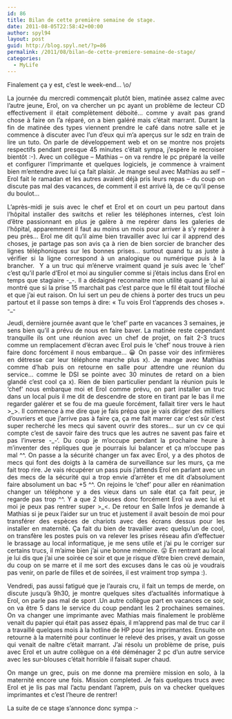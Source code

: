 ```yaml
---
id: 86
title: Bilan de cette première semaine de stage.
date: 2011-08-05T22:58:42+00:00
author: spyl94
layout: post
guid: http://blog.spyl.net/?p=86
permalink: /2011/08/bilan-de-cette-premiere-semaine-de-stage/
categories:
  - MyLife
---
```

<p style="text-align: justify;">
  Finalement ça y est, c&rsquo;est le week-end&#8230; \o/
</p>

<p style="text-align: justify;">
  La journée du mercredi commençait plutôt bien, matinée assez calme avec l&rsquo;autre jeune, Erol, on va chercher un pc ayant un problème de lecteur CD effectivement il était complètement déboité&#8230; comme y avait pas grand chose à faire on l&rsquo;a réparé, on a bien galéré mais c&rsquo;était marrant. Durant la fin de matinée des types viennent prendre le café dans notre salle et je commence à discuter avec l&rsquo;un d&rsquo;eux qui m&rsquo;a aperçus sur le sdz en train de lire un tuto. On parle de développement web et on se montre nos projets respectifs pendant presque 45 minutes c&rsquo;était sympa, j&rsquo;espère le recroiser bientôt :-). Avec un collègue &#8211; Mathias &#8211; on va rendre le pc préparé la veille et configurer l&rsquo;imprimante et quelques logiciels, je commence à vraiment bien m&rsquo;entendre avec lui ça fait plaisir. Je mange seul avec Mathias au self &#8211; Erol fait le ramadan et les autres avaient déjà pris leurs repas &#8211; du coup on discute pas mal des vacances, de comment il est arrivé là, de ce qu&rsquo;il pense du boulot&#8230;
</p>

<p style="text-align: justify;">
  L&rsquo;après-midi je suis avec le chef et Erol et on court un peu partout dans l’hôpital installer des switchs et relier les téléphones internes, c&rsquo;est loin d&rsquo;être passionnant en plus je galère à me repérer dans les galeries de l’hôpital, apparemment il faut au moins un mois pour arriver à s&rsquo;y repérer à peu près&#8230; Erol me dit qu&rsquo;il aime bien travailler avec lui car il apprend des choses, je partage pas son avis ça à rien de bien sorcier de brancher des lignes téléphoniques sur les bonnes prises&#8230; surtout quand tu as juste à vérifier si la ligne correspond à un analogique ou numérique puis à la brancher.  Y a un truc qui m&rsquo;énerve vraiment quand je suis avec le &lsquo;chef&rsquo; c&rsquo;est qu&rsquo;il parle d&rsquo;Erol et moi au singulier comme si j&rsquo;étais inclus dans Erol en temps que stagiaire -_-. Il a dédaigné reconnaitre mon utilité quand je lui ai montré que si la prise 15 marchait pas c&rsquo;est parce que le fil était tout filoché et que j&rsquo;ai eut raison. On lui sert un peu de chiens à porter des trucs un peu partout et il passe son temps à dire: &laquo;&nbsp;Tu vois Erol t&rsquo;apprends des choses&nbsp;&raquo;. -_-
</p>

<p style="text-align: justify;">
  Jeudi, dernière journée avant que le &lsquo;chef&rsquo; parte en vacances 3 semaines, je sens bien qu&rsquo;il a prévu de nous en faire baver. La matinée reste cependant tranquille ils ont une réunion avec un chef de projet, on fait 2-3 trucs comme un remplacement d&rsquo;écran avec Erol puis le &lsquo;chef&rsquo; nous trouve à rien faire donc forcément il nous embarque&#8230; 😀 On passe voir des infirmières en détresse car leur téléphone marche plus x). Je mange avec Mathias comme d&rsquo;hab puis on retourne en salle pour attendre une réunion du service&#8230; comme le DSI se pointe avec 30 minutes de retard on a bien glandé c&rsquo;est cool ça x). Rien de bien particulier pendant la réunion puis le &lsquo;chef&rsquo; nous embarque moi et Erol comme prévu, on part installer un truc dans un local puis il me dit de descendre de store en tirant par le bas il me regarder galérer et se fou de ma gueule forcément, fallait tirer vers le haut >_>. Il commence à me dire que je fais prépa que je vais diriger des milliers d&rsquo;ouvriers et que j&rsquo;arrive pas à faire ça, ça me fait marrer car c&rsquo;est sûr c&rsquo;est super recherché les mecs qui savent ouvrir des stores&#8230; sur un cv ce qui compte c&rsquo;est de savoir faire des trucs que les autres ne savent pas faire et pas l&rsquo;inverse -_-&lsquo;. Du coup je m&rsquo;occupe pendant la prochaine heure à m&rsquo;inventer des répliques que je pourrais lui balancer et ça m&rsquo;occupe pas mal ^^. On passe a la sécurité changer un fax avec Erol, y a des photos de mecs qui font des doigts à la caméra de surveillance sur les murs, ça me fait trop rire. Je vais récupérer un pass puis j&rsquo;attends Erol en parlant avec un des mecs de la sécurité qui a trop envie d’arrêter et me dit d&rsquo;absolument faire absolument un bac +5 ^^. On rejoins le &lsquo;chef&rsquo; pour aller en réanimation changer un téléphone y a des vieux dans un sale état ça fait peur, je regarde pas trop ^^. Y a que 2 blouses donc forcément Erol va avec lui et moi je peux pas rentrer super >_<. De retour en Salle Infos je demande à Mathias si je peux l&rsquo;aider sur un truc et justement il avait besoin de moi pour transférer des espèces de chariots avec des écrans dessus pour les installer en maternité. Ça fait du bien de travailler avec quelqu&rsquo;un de cool, on transfère les postes puis on va relever les prises réseau afin d&rsquo;effectuer le brassage au local informatique, je me sens utile et j&rsquo;ai pu le corriger sur certains trucs, il m&rsquo;aime bien j&rsquo;ai une bonne mémoire. 😛 En rentrant au local je lui dis que j&rsquo;ai une soirée ce soir et que je risque d&rsquo;être bien crevé demain, du coup on se marre et il me sort des excuses dans le cas où je voudrais pas venir, on parle de filles et de soirées, il est vraiment trop sympa :).
</p>

<p style="text-align: justify;">
  Vendredi, pas aussi fatigué que je l&rsquo;aurais cru, il fait un temps de merde, on discute jusqu&rsquo;à 9h30, je montre quelques sites d&rsquo;actualités informatique à Erol, on parle pas mal de sport .Un autre collègue part en vacances ce soir, on va être 5 dans le service du coup pendant les 2 prochaines semaines. On va changer une imprimante avec Mathias mais finalement le problème venait du papier qui était pas assez épais, il m&rsquo;apprend pas mal de truc car il a travaillé quelques mois à la hotline de HP pour les imprimantes. Ensuite on retourne à la maternité pour continuer le relevé des prises, y avait un gosse qui venait de naître c&rsquo;était marrant. J&rsquo;ai résolu un problème de prise, puis avec Erol et un autre collègue on a été déménager 2 pc d&rsquo;un autre service avec les sur-blouses c&rsquo;était horrible il faisait super chaud.
</p>

<p style="text-align: justify;">
  On mange un grec, puis on me donne ma première mission en solo, à la maternité encore une fois. Mission completed. Je fais quelques trucs avec Erol et je lis pas mal l&rsquo;actu pendant l&rsquo;aprem, puis on va checker quelques imprimantes et c&rsquo;est l&rsquo;heure de rentrer!
</p>

<p style="text-align: justify;">
  La suite de ce stage s&rsquo;annonce donc sympa <img src="http://blog.spyl.net/wp-includes/images/smilies/simple-smile.png" alt=":-)" class="wp-smiley" style="height: 1em; max-height: 1em;" />
</p>